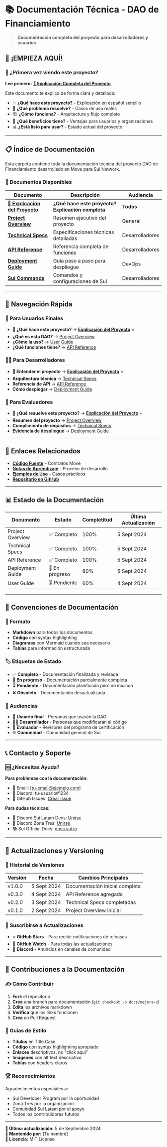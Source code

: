 # 📚 Documentación Técnica - DAO de Financiamiento

> **Documentación completa del proyecto para desarrolladores y usuarios**

## 🌟 **¡EMPIEZA AQUÍ!**

### 🎯 **¿Primera vez viendo este proyecto?**
**Lee primero:** [**🎯 Explicación Completa del Proyecto**](project-explanation.md)

Este documento te explica de forma clara y detallada:
- ✨ **¿Qué hace este proyecto?** - Explicación en español sencillo
- 🔧 **¿Qué problema resuelve?** - Casos de uso reales
- 🏗️ **¿Cómo funciona?** - Arquitectura y flujo completo
- 🎁 **¿Qué beneficios tiene?** - Ventajas para usuarios y organizaciones
- 📊 **¿Está listo para usar?** - Estado actual del proyecto

---

## 📋 Índice de Documentación

Esta carpeta contiene toda la documentación técnica del proyecto DAO de Financiamiento desarrollado en Move para Sui Network.

### 📖 **Documentos Disponibles**

| Documento | Descripción | Audiencia |
|-----------|-------------|-----------|
| [**🎯 Explicación del Proyecto**](project-explanation.md) | **¿Qué hace este proyecto? Explicación completa** | **Todos** |
| [**Project Overview**](project-overview.md) | Resumen ejecutivo del proyecto | General |
| [**Technical Specs**](technical-specs.md) | Especificaciones técnicas detalladas | Desarrolladores |
| [**API Reference**](api-reference.md) | Referencia completa de funciones | Desarrolladores |
| [**Deployment Guide**](deployment-guide.md) | Guía paso a paso para despliegue | DevOps |
| [**Sui Commands**](sui-commands.md) | Comandos y configuraciones de Sui | Desarrolladores |

---

## 🎯 **Navegación Rápida**

### 👤 **Para Usuarios Finales**
- **🎯 ¿Qué hace este proyecto?** → [**Explicación del Proyecto**](project-explanation.md) ⭐
- **¿Qué es esta DAO?** → [Project Overview](project-overview.md)
- **¿Cómo la uso?** → [User Guide](user-guide.md)
- **¿Qué funciones tiene?** → [API Reference](api-reference.md)

### 👨‍💻 **Para Desarrolladores**
- **🎯 Entender el proyecto** → [**Explicación del Proyecto**](project-explanation.md) ⭐
- **Arquitectura técnica** → [Technical Specs](technical-specs.md)
- **Referencia de API** → [API Reference](api-reference.md)
- **Cómo desplegar** → [Deployment Guide](deployment-guide.md)

### 🏢 **Para Evaluadores**
- **🎯 ¿Qué resuelve este proyecto?** → [**Explicación del Proyecto**](project-explanation.md) ⭐
- **Resumen del proyecto** → [Project Overview](project-overview.md)
- **Cumplimiento de requisitos** → [Technical Specs](technical-specs.md)
- **Evidencia de despliegue** → [Deployment Guide](deployment-guide.md)

---

## 🔗 **Enlaces Relacionados**

- [**Código Fuente**](../contracts/) - Contratos Move
- [**Notas de Aprendizaje**](../learning-notes/) - Proceso de desarrollo
- [**Ejemplos de Uso**](../examples/) - Casos prácticos
- [**Repositorio en GitHub**](https://github.com/tu-usuario/sui-dao-financing)

---

## 📊 **Estado de la Documentación**

| Documento | Estado | Completitud | Última Actualización |
|-----------|--------|-------------|---------------------|
| Project Overview | ✅ Completo | 100% | 5 Sept 2024 |
| Technical Specs | ✅ Completo | 100% | 5 Sept 2024 |
| API Reference | ✅ Completo | 100% | 5 Sept 2024 |
| Deployment Guide | 🔄 En progreso | 80% | 5 Sept 2024 |
| User Guide | ⏳ Pendiente | 60% | 4 Sept 2024 |

---

## 🎨 **Convenciones de Documentación**

### 📝 **Formato**
- **Markdown** para todos los documentos
- **Código** con syntax highlighting
- **Diagramas** con Mermaid cuando sea necesario
- **Tablas** para información estructurada

### 🏷️ **Etiquetas de Estado**
- ✅ **Completo** - Documentación finalizada y revisada
- 🔄 **En progreso** - Documentación parcialmente completa
- ⏳ **Pendiente** - Documentación planificada pero no iniciada
- ❌ **Obsoleto** - Documentación desactualizada

### 🎯 **Audiencias**
- 👤 **Usuario final** - Personas que usarán la DAO
- 👨‍💻 **Desarrollador** - Personas que modificarán el código
- 🏢 **Evaluador** - Revisores del programa de certificación
- 🌐 **Comunidad** - Comunidad general de Sui

---

## 📞 **Contacto y Soporte**

### 🆘 **¿Necesitas Ayuda?**

**Para problemas con la documentación:**
- 📧 Email: [tu-email@ejemplo.com]
- 💬 Discord: tu-usuario#1234
- 🐙 GitHub Issues: [Crear issue](https://github.com/tu-usuario/sui-dao-financing/issues)

**Para dudas técnicas:**
- 💬 Discord Sui Latam Devs: [Unirse](https://discord.com/invite/QpdfBHgD6m)
- 💬 Discord Zona Tres: [Unirse](https://discord.com/invite/aUUCHa96Ja)
- 📚 Sui Official Docs: [docs.sui.io](https://docs.sui.io/)

---

## 🔄 **Actualizaciones y Versioning**

### 📅 **Historial de Versiones**

| Versión | Fecha | Cambios Principales |
|---------|-------|-------------------|
| v1.0.0 | 5 Sept 2024 | Documentación inicial completa |
| v0.3.0 | 4 Sept 2024 | API Reference agregada |
| v0.2.0 | 3 Sept 2024 | Technical Specs completadas |
| v0.1.0 | 2 Sept 2024 | Project Overview inicial |

### 🔔 **Suscribirse a Actualizaciones**
- ⭐ **GitHub Stars** - Para recibir notificaciones de releases
- 👀 **GitHub Watch** - Para todas las actualizaciones
- 📢 **Discord** - Anuncios en canales de comunidad

---

## 🤝 **Contribuciones a la Documentación**

### ✍️ **Cómo Contribuir**

1. **Fork** el repositorio
2. **Crea** una branch para documentación (`git checkout -b docs/mejora-x`)
3. **Edita** los archivos markdown
4. **Verifica** que los links funcionen
5. **Crea** un Pull Request

### 📐 **Guías de Estilo**

- **Títulos** en Title Case
- **Código** con syntax highlighting apropiado
- **Enlaces** descriptivos, no "click aquí"
- **Imágenes** con alt text descriptivo
- **Tablas** con headers claros

### 🏆 **Reconocimientos**

Agradecimientos especiales a:
- Sui Developer Program por la oportunidad
- Zona Tres por la organización
- Comunidad Sui Latam por el apoyo
- Todos los contribuidores futuros

---

**📝 Última actualización:** 5 de Septiembre 2024  
**📧 Mantenido por:** [Tu nombre]  
**📄 Licencia:** MIT License